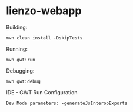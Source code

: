 # lienzo-webapp

Building:
    
    mvn clean install -DskipTests
    
Running:

    mvn gwt:run

Debugging:

    mvn gwt:debug
    
IDE - GWT Run Configuration

    Dev Mode parameters: -generateJsInteropExports
    
